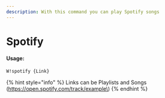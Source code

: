 ```yaml
---
description: With this command you can play Spotify songs
---
```


# Spotify

#### Usage:

```text
W!spotify {Link}
```

{% hint style="info" %}
Links can be Playlists and Songs \(https://open.spotify.com/track/example\)
{% endhint %}

